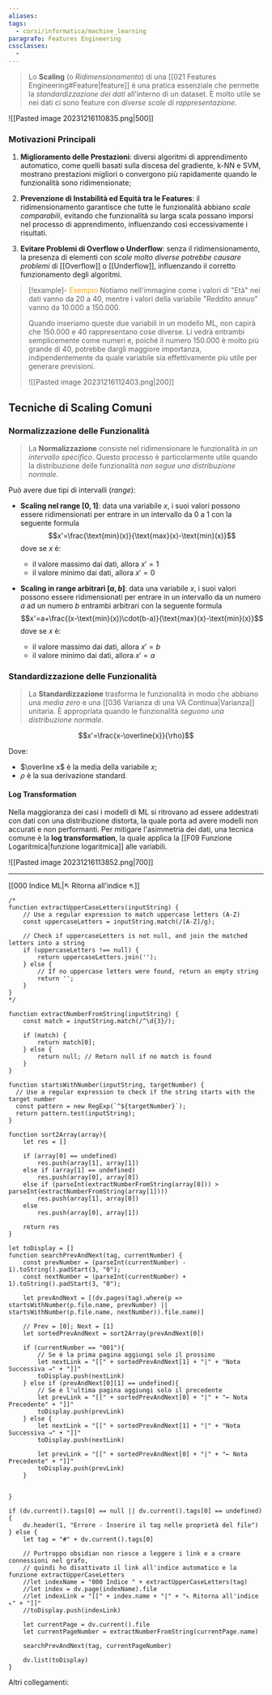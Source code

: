 ```yaml
---
aliases: 
tags:
  - corsi/informatica/machine_learning
paragrafo: Features Engineering
cssclasses:
  - 
---
```

>Lo **Scaling** (o *Ridimensionamento*) di una [[021 Features Engineering#Feature|feature]] è una pratica essenziale che permette la *standardizzazione dei dati* all'interno di un dataset. È molto utile se nei dati ci sono feature con *diverse scale di rappresentazione*.

![[Pasted image 20231216110835.png|500]]

### Motivazioni Principali

1. **Miglioramento delle Prestazioni**: diversi algoritmi di apprendimento automatico, come quelli basati sulla discesa del gradiente, k-NN e SVM, mostrano prestazioni migliori o convergono più rapidamente quando le funzionalità sono ridimensionate;

2. **Prevenzione di Instabilità ed Equità tra le Features**: il ridimensionamento garantisce che tutte le funzionalità abbiano *scale comparabili*, evitando che funzionalità su larga scala possano imporsi nel processo di apprendimento, influenzando così eccessivamente i risultati.

3. **Evitare Problemi di Overflow o Underflow**: senza il ridimensionamento, la presenza di elementi con *scale molto diverse potrebbe causare problemi* di [[Overflow]] o [[Underflow]], influenzando il corretto funzionamento degli algoritmi.

> [!example]- <font color="orange">Esempio</font>
>Notiamo nell'immagine come i valori di "Età" nei dati vanno da 20 a 40, mentre i valori della variabile "Reddito annuo" vanno da 10.000 a 150.000.
>
>Quando inseriamo queste due variabili in un modello ML, non capirà che 150.000 e 40 rappresentano cose diverse. Li vedrà entrambi semplicemente come numeri e, poiché il numero 150.000 è molto più grande di 40, potrebbe dargli maggiore importanza, indipendentemente da quale variabile sia effettivamente più utile per generare previsioni.
>
>![[Pasted image 20231216112403.png|200]]

## Tecniche di Scaling Comuni

### Normalizzazione delle Funzionalità
>La **Normalizzazione** consiste nel ridimensionare le funzionalità *in un intervallo specifico*. Questo processo è particolarmente utile quando la distribuzione delle funzionalità *non segue una distribuzione normale*.


Può avere due tipi di intervalli (*range*):
- **Scaling nel range $[0,1]$**: data una variabile $x$, i suoi valori possono essere ridimensionati per entrare in un intervallo da $0$ a $1$ con la seguente formula $$x'=\frac{\text{min}(x)}{\text{max}(x)-\text{min}(x)}$$ dove se $x$ è:
	- il valore massimo dai dati, allora $x' = 1$
	- il valore minimo dai dati, allora $x' = 0$

- **Scaling in range arbitrari $[a, b]$**: data una variabile $x$, i suoi valori possono essere ridimensionati per entrare in un intervallo da un numero $a$ ad un numero $b$ entrambi arbitrari con la seguente formula $$x'=a+\frac{(x-\text{min}(x))\cdot(b-a)}{\text{max}(x)-\text{min}(x)}$$ dove se $x$ è:
	- il valore massimo dai dati, allora $x' = b$
	- il valore minimo dai dati, allora $x' = a$



### Standardizzazione delle Funzionalità
>La **Standardizzazione** trasforma le funzionalità in modo che abbiano una *media zero* e una [[036 Varianza di una VA Continua|Varianza]] unitaria. È appropriata quando le funzionalità *seguono una distribuzione normale*.

$$x'=\frac{x-\overline{x}}{\rho}$$

Dove:
- $\overline x$ è la media della variabile $x$;
- $\rho$ è la sua derivazione standard.

#### Log Transformation
Nella maggioranza dei casi i modelli di ML si ritrovano ad essere addestrati con dati con una distribuzione distorta, la quale porta ad avere modelli non accurati e non performanti. Per mitigare l'asimmetria dei dati, una tecnica comune è la **log transformation**, la quale applica la [[F09 Funzione Logaritmica|funzione logaritmica]] alle variabili.

![[Pasted image 20231216113852.png|700]]

___
[[000 Indice ML|↖ Ritorna all'indice ↖]]

```dataviewjs
/*
function extractUpperCaseLetters(inputString) {
	// Use a regular expression to match uppercase letters (A-Z)
	const uppercaseLetters = inputString.match(/[A-Z]/g);
	
	// Check if uppercaseLetters is not null, and join the matched letters into a string
	if (uppercaseLetters !== null) {
		return uppercaseLetters.join('');
	} else {
	    // If no uppercase letters were found, return an empty string
	    return '';
	}
}
*/

function extractNumberFromString(inputString) {
	const match = inputString.match(/^\d{3}/);
	
	if (match) {
		return match[0];
	} else {
		return null; // Return null if no match is found
	}
}

function startsWithNumber(inputString, targetNumber) {
  // Use a regular expression to check if the string starts with the target number
  const pattern = new RegExp(`^${targetNumber}`);
  return pattern.test(inputString);
}

function sort2Array(array){
	let res = []
	
	if (array[0] == undefined)
		res.push(array[1], array[1])
	else if (array[1] == undefined)
		res.push(array[0], array[0])
	else if (parseInt(extractNumberFromString(array[0])) > parseInt(extractNumberFromString(array[1])))
		res.push(array[1], array[0])
	else
		res.push(array[0], array[1])
	
	return res
}

let toDisplay = []
function searchPrevAndNext(tag, currentNumber) {
	const prevNumber = (parseInt(currentNumber) - 1).toString().padStart(3, "0");
	const nextNumber = (parseInt(currentNumber) + 1).toString().padStart(3, "0");
	
	let prevAndNext = [(dv.pages(tag).where(p => startsWithNumber(p.file.name, prevNumber) || startsWithNumber(p.file.name, nextNumber)).file.name)]
	
	// Prev = [0]; Next = [1]
	let sortedPrevAndNext = sort2Array(prevAndNext[0])
	
	if (currentNumber == "001"){ 
		// Se è la prima pagina aggiungi solo il prossimo
		let nextLink = "[[" + sortedPrevAndNext[1] + "|" + "Nota Successiva →" + "]]"
		toDisplay.push(nextLink)
	} else if (prevAndNext[0][1] == undefined){
		// Se è l'ultima pagina aggiungi solo il precedente
		let prevLink = "[[" + sortedPrevAndNext[0] + "|" + "← Nota Precedente" + "]]"
		toDisplay.push(prevLink)
	} else {
		let nextLink = "[[" + sortedPrevAndNext[1] + "|" + "Nota Successiva →" + "]]"
		toDisplay.push(nextLink)
		
		let prevLink = "[[" + sortedPrevAndNext[0] + "|" + "← Nota Precedente" + "]]"
		toDisplay.push(prevLink)
	}
	
	
}

if (dv.current().tags[0] == null || dv.current().tags[0] == undefined){
	dv.header(1, "Errore - Inserire il tag nelle proprietà del file")
} else {
	let tag = "#" + dv.current().tags[0]

	// Purtroppo obsidian non riesce a leggere i link e a creare connessioni nel grafo,
	// quindi ho disattivato il link all'indice automatico e la funzione extractUpperCaseLetters
	//let indexName = "000 Indice " + extractUpperCaseLetters(tag)
	//let index = dv.page(indexName).file
	//let indexLink = "[[" + index.name + "|" + "↖ Ritorna all'indice ↖" + "]]"
	//toDisplay.push(indexLink)
	
	let currentPage = dv.current().file
	let currentPageNumber = extractNumberFromString(currentPage.name)
	
	searchPrevAndNext(tag, currentPageNumber)
	
	dv.list(toDisplay)
}
```

Altri collegamenti: 
